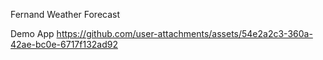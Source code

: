 Fernand Weather Forecast

Demo App
https://github.com/user-attachments/assets/54e2a2c3-360a-42ae-bc0e-6717f132ad92
